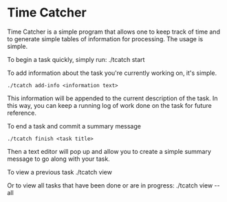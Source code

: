 Time Catcher
=======================================================================

Time Catcher is a simple program that allows one to keep track of time
and to generate simple tables of information for processing. The usage
is simple. 

To begin a task quickly, simply run:
    ./tcatch start <task title>

To add information about the task you're currently working on, it's
simple. 

    ./tcatch add-info <information text>

This information will be appended to the current description of the
task. In this way, you can keep a running log of work done on the task
for future reference.

To end a task and commit a summary message

    ./tcatch finish <task title> 
Then a text editor will pop up and allow you to create a simple summary
message to go along with your task.

To view a previous task
    ./tcatch view <task title>

Or to view all tasks that have been done or are in progress:
    ./tcatch view --all
